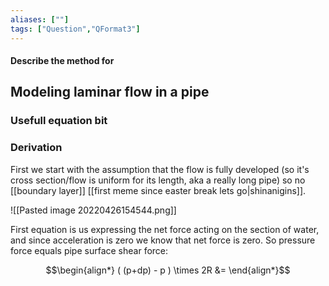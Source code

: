```yaml
---
aliases: [""]
tags: ["Question","QFormat3"]
---
```


#### Describe the method for
## Modeling laminar flow in a pipe
### Usefull equation bit


### Derivation
First we start with the assumption that the flow is fully developed (so it's cross section/flow is uniform for its length, aka a really long pipe) so no [[boundary layer]] [[first meme since easter break lets go|shinanigins]].

![[Pasted image 20220426154544.png]]

First equation is us expressing the net force acting on the section of water, and since acceleration is zero we know that net force is zero. So pressure force equals pipe surface shear force:

$$\begin{align*}
( (p+dp) - p ) \times 2R &= 
\end{align*}$$